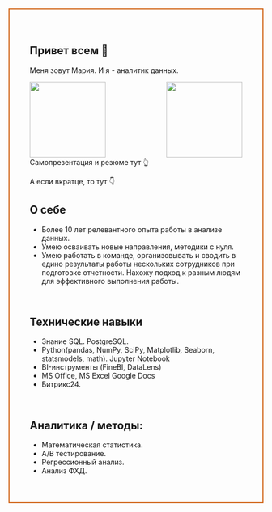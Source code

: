 <div style="border:solid Chocolate 2px; padding: 40px">

## Привет всем 👋                
Меня зовут Мария.
И я - аналитик данных.

[<img src="https://i.postimg.cc/dtybNHX0/frame-2.jpg" width="150" height="150" style="float: right">](https://docs.google.com/presentation/d/1BKXdcvWmaz9ppEMn0q15R2zsvmOIht8H/edit?usp=sharing&ouid=111128292896476306228&rtpof=true&sd=true) [<img src="https://i.postimg.cc/XJ2rh7rn/https-drive-google-com-file-d-17-Cr-Y8-T1-Yt-RVJSq-Nuqk-HDut67t-Gee-d-BE-view-usp-sharing.jpg" width="150" height="150">](https://drive.google.com/file/d/1y99Y3EiyXD8ofs5GReLZqu-8kn7ERZC9/view?usp=sharing)     
Самопрезентация и резюме тут :point_up_2:

А если вкратце, то тут :point_down:
<br/>
<div class="alert alert-success">
<h2> О себе <a class="tocSkip"> </h2>

  * Более 10 лет релевантного опыта работы в анализе данных.
  * Умею осваивать новые направления, методики с нуля.
  * Умею работать в команде, организовывать и сводить в едино результаты работы нескольких сотрудников при подготовке отчетности. Нахожу подход к разным людям для эффективного выполнения работы.
</div>
<br/>
<div class="alert alert-warning">
    <h2> Технические навыки <a class="tocSkip"> </h2> 
     
  * Знание SQL. PostgreSQL.
  * Python(pandas, NumPy, SciPy, Matplotlib, Seaborn, statsmodels, math). Jupyter Notebook
  * BI-инструменты (FineBI, DataLens)
  * MS Office, MS Excel Google Docs
  * Битрикс24.
</div>
<br/>
<div class="alert alert-block alert-danger">
<h2> Аналитика / методы: <a class="tocSkip"></h2>
  
  * Математическая статистика. 
  * А/В тестирование. 
  * Регрессионный анализ. 
  * Анализ ФХД.

</div>

<!--

-->
